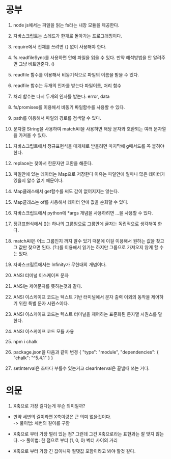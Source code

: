 # 공부

1. node js에서는 파일을 읽는 fs라는 내장 모듈을 제공한다.

2. 자바스크립트는 스레드가 한개로 돌아가는 프로그래밍이다. 

3. require에서 전체를 쓰려면 {} 없이 사용해야 한다.

4. fs.readfileSync를 사용하면 안에 파일을 읽을 수 있다. 만약 해석방법을 안 알려주면 그냥 비트만준다. ()

5. readfile 함수를 이용해서 비동기적으로 파일의 이름을 받을 수 있다.

6. readfile 함수는 두개의 인자를 받는다 파일이름, 처리 함수

7. 처리 함수는 다시 두개의 인자를 받는다. error, data

8. fs/promises를 이용해서 비동기 파일함수를 사용할 수 있다.

9. path를 이용해서 파일의 경로를 검색할 수 있다.

10. 문자열 String을 사용하여 matchAll을 사용하면 해당 문자와 호환되는 여러 문자열을 가져올 수 있다.

11. 자바스크립트에서 정규표현식을 매개체로 받을려면 마지막에 g매서드를 꼭 붙혀야 한다.

12. replace는 찾아서 한문자만 교환을 해준다.

13. 파일안에 있는 데이터는 Map으로 저장한다 이유는 파일안에 얼마나 많은 데이터가 있을지 알수 없기 때문이다.

14. Map클래스에서 get함수를 써도 값이 없어지지는 않는다.

15. Map클래스는 of를 사용해서 데이터 안에 값을 순회할 수 있다.

16. 자바스크립트에서 python에 *args 개념을 사용하려면 ...을 사용할 수 있다.

17. 정규표현식에서 ()는 하나의 그룹임으로 그룹안에 글자는 독립적으로 생각해여 한다.

18. matchAll은 어느 그룹인지 까지 알수 있기 때문에 이걸 이용해서 원하는 값을 찾고 그 값만 찾으면 된다. (?:)를 이용해서 읽기는 하지만 
그룹으로 가져오지 않게 할 수 는 있다.

19. 자바스크립트에서는 Infinity가 무한대의 개념이다.

20. ANSI 터미널 이스케이프 문자

21. ANSI는 제어문자를 뜻하는것과 같다. 

22. ANSI 이스케이프 코드는 텍스트 기반 터미널에서 문자 출력 이외의 동작을 제어하기 위한 특별 문자 시퀀스이다.

23. ANSI 이스케이프 코드는 텍스트 터미널을 제어하는 표준화된 문자열 시퀀스를 말한다.

24. ANSI 이스케이프 코드 모듈 사용
  1. npm i chalk 
  2. package.json을 다음과 같이 변경
  {
  "type": "module",
  "dependencies": {
    "chalk": "^5.4.1"
  }
  }

25. setInterval은 초마다 부를수 있는거고 clearInterval은 끝낼때 쓰는 거다.

# 의문

1. X축으로 가장 길다는게 무슨 의미일까?

  - 만약 세변의 길이라면 X축이랑은 큰 의미 없을것이다.  
    -> 풀이법: 세변의 길이를 구함

  -  X축으로 부터 가장 멀리 있는 점? 그런데 그건 X축으로라는 표현과는 잘 맞지 않는다.
    -> 풀이법: 한 점으로 부터 (1, 0, 0) 벡터 사이의 거리

  - X축으로 부터 가장 긴 값이니까 절댓값 포함이라고 봐야 할것 같다.